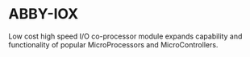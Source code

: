 # ABBY-IOX
Low cost high speed I/O co-processor module expands capability and functionality of popular MicroProcessors and MicroControllers. 

